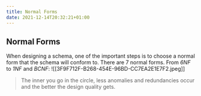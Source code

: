 ```yaml
---
title: Normal Forms
date: 2021-12-14T20:32:21+01:00
---
```

## Normal Forms
When designing a schema, one of the important steps is to choose a normal form that the schema will conform to. There are 7 normal forms. From *6NF* to *1NF* and *BCNF*:
![[3F9F712F-B268-454E-96BD-CC7EA2E1E7F2.jpeg]]
> The inner you go in the circle, less anomalies and redundancies occur and the better the design quality gets.
